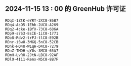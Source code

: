 ## 2024-11-15 13 : 00 的 GreenHub 许可证
```
RDqI-1ZtK-eYRT-2XC8-86B7
RDq4-AsO5-1Ehb-2UC8-A269
RDq2-4cke-1BfX-73C8-606A
RDp9-s7S3-8sIE-1iC8-1771
RDo8-Rdv2-trPJ-tlC8-E92B
RDnr-iSw8-3MGQ-5nC8-52CB
RDnk-HQ4U-W1qH-D4C8-7279
RDnZ-TMDH-qY0s-3MC8-65A7
RDmH-LvRU-2JtN-LBC8-92AF
RDlO-4I11-Renx-N5C8-8B7F
```

